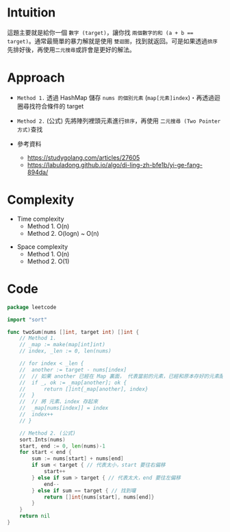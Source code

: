 # Intuition
這題主要就是給你一個 `數字 (target)`，讓你找 `兩個數字的和 (a + b == target)`。通常最簡單的暴力解就是使用 `雙迴圈`，找到就返回。可是如果透過`排序`先排好後，再使用`二元搜尋`或許會是更好的解法。

<!-- Describe your first thoughts on how to solve this problem. -->

# Approach
- `Method 1.` 透過 HashMap 儲存 `nums 的個別元素` (`map[元素]index`)・再透過迴圈尋找符合條件的 target


- `Method 2.` (公式) 先將陣列裡頭元素進行`排序`，再使用 `二元搜尋	(Two Pointer 方式)`查找
- 參考資料
    - https://studygolang.com/articles/27605
    - https://labuladong.github.io/algo/di-ling-zh-bfe1b/yi-ge-fang-894da/
<!-- Describe your approach to solving the problem. -->

# Complexity
- Time complexity
    - Method 1. O(n)
    - Method 2. O(logn) ~ O(n)
<!-- Add your time complexity here, e.g. $$O(n)$$ -->

- Space complexity 
    - Method 1. O(n)
    - Method 2. O(1)
<!-- Add your space complexity here, e.g. $$O(n)$$ -->

# Code
```go
package leetcode

import "sort"

func twoSum(nums []int, target int) []int {
	// Method 1.
	// _map := make(map[int]int)
	// index, _len := 0, len(nums)

	// for index < _len {
	// 	another := target - nums[index]
	// 	// 如果 another 已經在 Map 裏面， 代表當前的元素，已經和原本存好的元素配對到了
	// 	if _, ok := _map[another]; ok {
	// 		return []int{_map[another], index}
	// 	}
	// 	// 將 元素、index 存起來
	// 	_map[nums[index]] = index
	// 	index++
	// }

	// Method 2. (公式)
	sort.Ints(nums)
	start, end := 0, len(nums)-1
	for start < end {
		sum := nums[start] + nums[end]
		if sum < target { // 代表太小，start 要往右偏移
			start++
		} else if sum > target { // 代表太大，end 要往左偏移
			end--
		} else if sum == target { // 找到囉
			return []int{nums[start], nums[end]}
		}
	}
	return nil
}
```